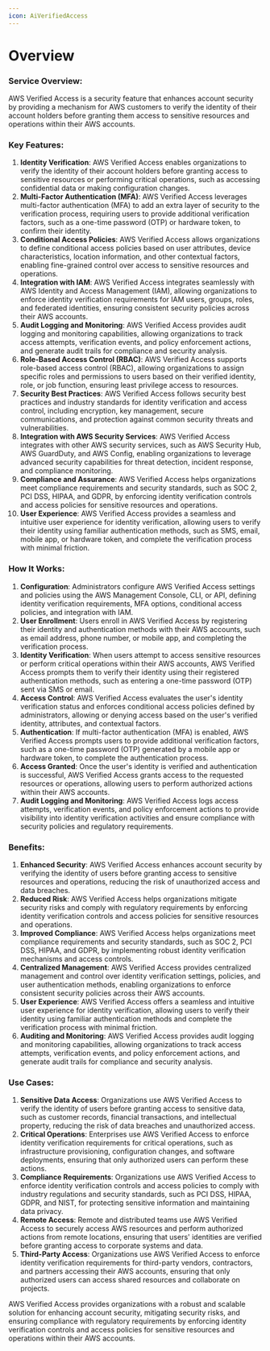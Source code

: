 ```yaml
---
icon: AiVerifiedAccess
---
```

# Overview

### Service Overview:

AWS Verified Access is a security feature that enhances account security by providing a mechanism for AWS customers to verify the identity of their account holders before granting them access to sensitive resources and operations within their AWS accounts.

### Key Features:

1. **Identity Verification**: AWS Verified Access enables organizations to verify the identity of their account holders before granting access to sensitive resources or performing critical operations, such as accessing confidential data or making configuration changes.
2. **Multi-Factor Authentication (MFA)**: AWS Verified Access leverages multi-factor authentication (MFA) to add an extra layer of security to the verification process, requiring users to provide additional verification factors, such as a one-time password (OTP) or hardware token, to confirm their identity.
3. **Conditional Access Policies**: AWS Verified Access allows organizations to define conditional access policies based on user attributes, device characteristics, location information, and other contextual factors, enabling fine-grained control over access to sensitive resources and operations.
4. **Integration with IAM**: AWS Verified Access integrates seamlessly with AWS Identity and Access Management (IAM), allowing organizations to enforce identity verification requirements for IAM users, groups, roles, and federated identities, ensuring consistent security policies across their AWS accounts.
5. **Audit Logging and Monitoring**: AWS Verified Access provides audit logging and monitoring capabilities, allowing organizations to track access attempts, verification events, and policy enforcement actions, and generate audit trails for compliance and security analysis.
6. **Role-Based Access Control (RBAC)**: AWS Verified Access supports role-based access control (RBAC), allowing organizations to assign specific roles and permissions to users based on their verified identity, role, or job function, ensuring least privilege access to resources.
7. **Security Best Practices**: AWS Verified Access follows security best practices and industry standards for identity verification and access control, including encryption, key management, secure communications, and protection against common security threats and vulnerabilities.
8. **Integration with AWS Security Services**: AWS Verified Access integrates with other AWS security services, such as AWS Security Hub, AWS GuardDuty, and AWS Config, enabling organizations to leverage advanced security capabilities for threat detection, incident response, and compliance monitoring.
9. **Compliance and Assurance**: AWS Verified Access helps organizations meet compliance requirements and security standards, such as SOC 2, PCI DSS, HIPAA, and GDPR, by enforcing identity verification controls and access policies for sensitive resources and operations.
10. **User Experience**: AWS Verified Access provides a seamless and intuitive user experience for identity verification, allowing users to verify their identity using familiar authentication methods, such as SMS, email, mobile app, or hardware token, and complete the verification process with minimal friction.

### How It Works:

1. **Configuration**: Administrators configure AWS Verified Access settings and policies using the AWS Management Console, CLI, or API, defining identity verification requirements, MFA options, conditional access policies, and integration with IAM.
2. **User Enrollment**: Users enroll in AWS Verified Access by registering their identity and authentication methods with their AWS accounts, such as email address, phone number, or mobile app, and completing the verification process.
3. **Identity Verification**: When users attempt to access sensitive resources or perform critical operations within their AWS accounts, AWS Verified Access prompts them to verify their identity using their registered authentication methods, such as entering a one-time password (OTP) sent via SMS or email.
4. **Access Control**: AWS Verified Access evaluates the user's identity verification status and enforces conditional access policies defined by administrators, allowing or denying access based on the user's verified identity, attributes, and contextual factors.
5. **Authentication**: If multi-factor authentication (MFA) is enabled, AWS Verified Access prompts users to provide additional verification factors, such as a one-time password (OTP) generated by a mobile app or hardware token, to complete the authentication process.
6. **Access Granted**: Once the user's identity is verified and authentication is successful, AWS Verified Access grants access to the requested resources or operations, allowing users to perform authorized actions within their AWS accounts.
7. **Audit Logging and Monitoring**: AWS Verified Access logs access attempts, verification events, and policy enforcement actions to provide visibility into identity verification activities and ensure compliance with security policies and regulatory requirements.

### Benefits:

1. **Enhanced Security**: AWS Verified Access enhances account security by verifying the identity of users before granting access to sensitive resources and operations, reducing the risk of unauthorized access and data breaches.
2. **Reduced Risk**: AWS Verified Access helps organizations mitigate security risks and comply with regulatory requirements by enforcing identity verification controls and access policies for sensitive resources and operations.
3. **Improved Compliance**: AWS Verified Access helps organizations meet compliance requirements and security standards, such as SOC 2, PCI DSS, HIPAA, and GDPR, by implementing robust identity verification mechanisms and access controls.
4. **Centralized Management**: AWS Verified Access provides centralized management and control over identity verification settings, policies, and user authentication methods, enabling organizations to enforce consistent security policies across their AWS accounts.
5. **User Experience**: AWS Verified Access offers a seamless and intuitive user experience for identity verification, allowing users to verify their identity using familiar authentication methods and complete the verification process with minimal friction.
6. **Auditing and Monitoring**: AWS Verified Access provides audit logging and monitoring capabilities, allowing organizations to track access attempts, verification events, and policy enforcement actions, and generate audit trails for compliance and security analysis.

### Use Cases:

1. **Sensitive Data Access**: Organizations use AWS Verified Access to verify the identity of users before granting access to sensitive data, such as customer records, financial transactions, and intellectual property, reducing the risk of data breaches and unauthorized access.
2. **Critical Operations**: Enterprises use AWS Verified Access to enforce identity verification requirements for critical operations, such as infrastructure provisioning, configuration changes, and software deployments, ensuring that only authorized users can perform these actions.
3. **Compliance Requirements**: Organizations use AWS Verified Access to enforce identity verification controls and access policies to comply with industry regulations and security standards, such as PCI DSS, HIPAA, GDPR, and NIST, for protecting sensitive information and maintaining data privacy.
4. **Remote Access**: Remote and distributed teams use AWS Verified Access to securely access AWS resources and perform authorized actions from remote locations, ensuring that users' identities are verified before granting access to corporate systems and data.
5. **Third-Party Access**: Organizations use AWS Verified Access to enforce identity verification requirements for third-party vendors, contractors, and partners accessing their AWS accounts, ensuring that only authorized users can access shared resources and collaborate on projects.

AWS Verified Access provides organizations with a robust and scalable solution for enhancing account security, mitigating security risks, and ensuring compliance with regulatory requirements by enforcing identity verification controls and access policies for sensitive resources and operations within their AWS accounts.